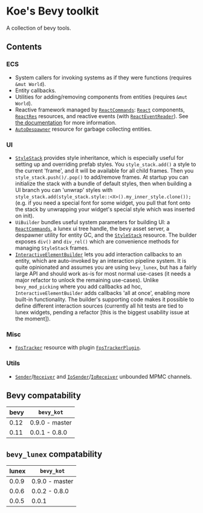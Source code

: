 # Koe's Bevy toolkit

A collection of bevy tools.



## Contents

### ECS

- System callers for invoking systems as if they were functions (requires `&mut World`).
- Entity callbacks.
- Utilities for adding/removing components from entities (requires `&mut World`).
- Reactive framework managed by [`ReactCommands`](bevy_kot::prelude::ReactCommands): [`React`](bevy_kot::prelude::React) components, [`ReactRes`](bevy_kot::prelude::ReactRes) resources, and reactive events (with [`ReactEventReader`](bevy_kot::prelude::ReactEventReader)). See [the documentation](/bevy_kot_ecs/README.md) for more information.
- [`AutoDespawner`](bevy_kot::prelude::AutoDespawner) resource for garbage collecting entities.


### UI

- [`StyleStack`](bevy_kot::prelude::StyleStack) provides style inheritance, which is especially useful for setting up and overriding prefab styles. You `style_stack.add()` a style to the current 'frame', and it will be available for all child frames. Then you `style_stack.push()/.pop()` to add/remove frames. At startup you can initialize the stack with a bundle of default styles, then when building a UI branch you can 'unwrap' styles with `style_stack.add(style_stack.style::<X>().my_inner_style.clone());` (e.g. if you need a special font for some widget, you pull that font onto the stack by unwrapping your widget's special style which was inserted on init).
- `UiBuilder` bundles useful system parameters for building UI: a [`ReactCommands`](bevy_kot::prelude::ReactCommands), a lunex ui tree handle, the bevy asset server, a despawner utility for entity GC, and the [`StyleStack`](bevy_kot::prelude::StyleStack) resource. The builder exposes `div()` and `div_rel()` which are convenience methods for managing `StyleStack` frames.
- [`InteractiveElementBuilder`](bevy_kot::prelude::InteractiveElementBuilder) lets you add interaction callbacks to an entity, which are auto-invoked by an interaction pipeline system. It is quite opinionated and assumes you are using `bevy_lunex`, but has a fairly large API and should work as-is for most normal use-cases (it needs a major refactor to unlock the remaining use-cases). Unlike `bevy_mod_picking` where you add callbacks ad hoc, `InteractiveElementBuilder` adds callbacks 'all at once', enabling more built-in functionality. The builder's supporting code makes it possible to define different interaction sources (currently all hit tests are tied to lunex widgets, pending a refactor \[this is the biggest usability issue at the moment\]).


### Misc

- [`FpsTracker`](bevy_kot::prelude::FpsTracker) resource with plugin [`FpsTrackerPlugin`](bevy_kot::prelude::FpsTrackerPlugin).


### Utils

- [`Sender`](bevy_kot::prelude::Sender)/[`Receiver`](bevy_kot::prelude::Receiver) and [`IoSender`](bevy_kot::prelude::IoSender)/[`IoReceiver`](bevy_kot::prelude::IoReceiver) unbounded MPMC channels.



## Bevy compatability

| bevy | `bevy_kot`     |
|------|----------------|
| 0.12 | 0.9.0 - master |
| 0.11 | 0.0.1 - 0.8.0  |




## `bevy_lunex` compatability

| lunex | `bevy_kot`     |
|-------|----------------|
| 0.0.9 | 0.9.0 - master |
| 0.0.6 | 0.0.2 - 0.8.0  |
| 0.0.5 | 0.0.1          |
